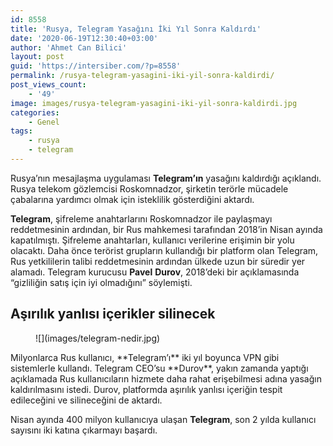 ```yaml
---
id: 8558
title: 'Rusya, Telegram Yasağını İki Yıl Sonra Kaldırdı'
date: '2020-06-19T12:30:40+03:00'
author: 'Ahmet Can Bilici'
layout: post
guid: 'https://intersiber.com/?p=8558'
permalink: /rusya-telegram-yasagini-iki-yil-sonra-kaldirdi/
post_views_count:
    - '49'
image: images/rusya-telegram-yasagini-iki-yil-sonra-kaldirdi.jpg
categories:
    - Genel
tags:
    - rusya
    - telegram
---
```


Rusya’nın mesajlaşma uygulaması **Telegram’ın** yasağını kaldırdığı açıklandı. Rusya telekom gözlemcisi Roskomnadzor, şirketin terörle mücadele çabalarına yardımcı olmak için isteklilik gösterdiğini aktardı.

**Telegram**, şifreleme anahtarlarını Roskomnadzor ile paylaşmayı reddetmesinin ardından, bir Rus mahkemesi tarafından 2018’in Nisan ayında kapatılmıştı. Şifreleme anahtarları, kullanıcı verilerine erişimin bir yolu olacaktı. Daha önce terörist grupların kullandığı bir platform olan Telegram, Rus yetkililerin talibi reddetmesinin ardından ülkede uzun bir süredir yer alamadı. Telegram kurucusu **Pavel** **Durov**, 2018’deki bir açıklamasında “gizliliğin satış için iyi olmadığını” söylemişti.

## Aşırılık yanlısı içerikler silinecek

<figure class="wp-block-image size-large">![](images/telegram-nedir.jpg)</figure>Milyonlarca Rus kullanıcı, **Telegram’ı** iki yıl boyunca VPN gibi sistemlerle kullandı. Telegram CEO’su **Durov**, yakın zamanda yaptığı açıklamada Rus kullanıcıların hizmete daha rahat erişebilmesi adına yasağın kaldırılmasını istedi. Durov, platformda aşırılık yanlısı içeriğin tespit edileceğini ve silineceğini de aktardı.

Nisan ayında 400 milyon kullanıcıya ulaşan **Telegram**, son 2 yılda kullanıcı sayısını iki katına çıkarmayı başardı.